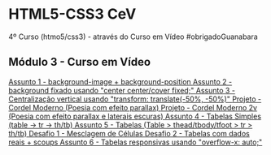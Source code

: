 # HTML5-CSS3 CeV
4º Curso (htmo5/css3) - através do Curso em Vídeo #obrigadoGuanabara

<h2>Módulo 3 - Curso em Vídeo</h2>
<a href="https://marcos-grando.github.io/HTML-CSS-CeV/projetos-hc/mdl03/p1/" target="_blank">
Assunto 1 - background-image + background-position
</a>
<a href="https://marcos-grando.github.io/HTML-CSS-CeV/projetos-hc/mdl03/p2/" target="_blank">
Assunto 2 - background fixado usando "center center/cover fixed;"
</a>
<a href="https://marcos-grando.github.io/HTML-CSS-CeV/projetos-hc/mdl03/p3/" target="_blank">
Assunto 3 - Centralização vertical usando "transform: translate(-50%, -50%)"
</a>
<a href="https://marcos-grando.github.io/HTML-CSS-CeV/projetos-hc/mdl03/p4/" target="_blank">
Projeto - Cordel Moderno (Poesia com efeito parallax)
</a>
<a href="https://marcos-grando.github.io/HTML-CSS-CeV/projetos-hc/mdl03/p4v2/" target="_blank">
Projeto - Cordel Moderno 2v (Poesia com efeito parallax e laterais escuras)
</a>
<a href="https://marcos-grando.github.io/HTML-CSS-CeV/projetos-hc/mdl03/p5/" target="_blank">
Assunto 4 - Tabelas Simples (table -> tr -> th/tb)
</a>
<a href="https://marcos-grando.github.io/HTML-CSS-CeV/projetos-hc/mdl03/p6/" target="_blank">
Assunto 5 - Tabelas (Table > thead/tbody/tfoot > tr > th/tb)
</a>
<a href="https://marcos-grando.github.io/HTML-CSS-CeV/projetos-hc/mdl03/p7/" target="_blank">
Desafio 1 -  Mesclagem de Células
</a>
<a href="https://marcos-grando.github.io/HTML-CSS-CeV/projetos-hc/mdl03/p8/" target="_blank">
Desafio 2 -  Tabelas com dados reais + scoups
</a>
<a href="https://marcos-grando.github.io/HTML-CSS-CeV/projetos-hc/mdl03/p9/" target="_blank">
Assunto 6 -  Tabelas responsivas usando "overflow-x: auto;"
</a>